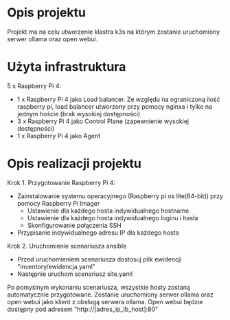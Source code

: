 # Opis projektu

Projekt ma na celu utworzenie klastra k3s na którym zostanie uruchomiony serwer ollama oraz open webui.

# Użyta infrastruktura

5 x Raspberry Pi 4:
  - 1 x Raspberry Pi 4 jako Load balancer. Ze względu na ograniczoną ilość raspberry pi, load balancer utworzony przy pomocy nginxa i tylko na jednym hoście (brak wysokiej dostępności)
  - 3 x Raspberry Pi 4 jako Control Plane (zapewnienie wysokiej dostępności)
  - 1 x Raspberry Pi 4 jako Agent

# Opis realizacji projektu

Krok 1. Przygotowanie Raspberry Pi 4:
  - Zainstalowanie systemu operacyjnego (Raspberry pi os lite(64-bit)) przy pomocy Raspberry Pi Imager
    + Ustawienie dla każdego hosta indywidualnego hostname
    + Ustawienie dla każdego hosta indywidualnego loginu i hasła
    + Skonfigurowanie połączenia SSH
  - Przypisanie indywidualnego adresu IP dla każdego hosta

Krok 2. Uruchomienie scenariusza ansible
  - Przed uruchomieniem scenariusza dostosuj plik ewidencji "inventory/ewidencja.yaml"
  - Następnie uruchom scenariusz site.yaml

Po pomyślnym wykonaniu scenariusza, wszystkie hosty zostaną automatycznie przygotowane.
Zostanie uruchomiony serwer ollama oraz open webui jako klient z obsługą serwera ollama.
Open webui będzie dostępny pod adresem "http://[adres_ip_lb_host]:80"